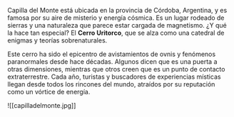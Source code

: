 Capilla del Monte está ubicada en la provincia de Córdoba, Argentina, y es famosa por su aire de misterio y energía cósmica. Es un lugar rodeado de sierras y una naturaleza que parece estar cargada de magnetismo. ¿Y qué la hace tan especial? El **Cerro Uritorco**, que se alza como una catedral de enigmas y teorías sobrenaturales.

Este cerro ha sido el epicentro de avistamientos de ovnis y fenómenos paranormales desde hace décadas. Algunos dicen que es una puerta a otras dimensiones, mientras que otros creen que es un punto de contacto extraterrestre. Cada año, turistas y buscadores de experiencias místicas llegan desde todos los rincones del mundo, atraídos por su reputación como un vórtice de energía.


![[capilladelmonte.jpg]]